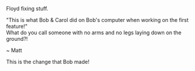 
Floyd fixing stuff.

 "This is what Bob & Carol did on Bob's computer when working on the first feature!"  
What do you call someone with no arms and no legs laying down on the ground?!

~ Matt

This is the change that Bob made!


